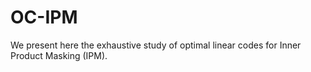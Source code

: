 # OC-IPM
We present here the exhaustive study of optimal linear codes for Inner Product Masking (IPM). 
